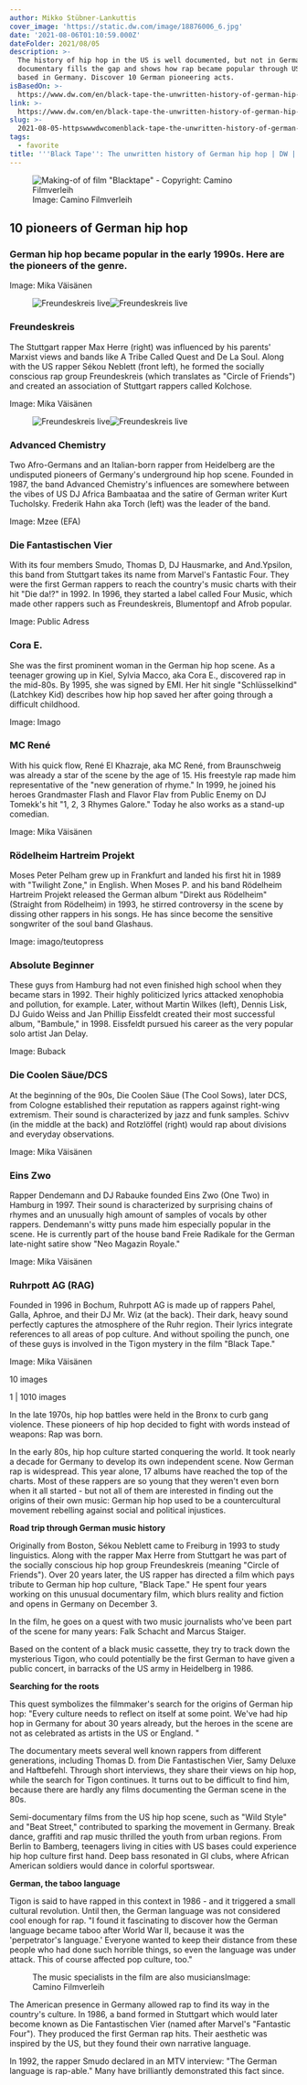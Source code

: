 ```yaml
---
author: Mikko Stübner-Lankuttis
cover_image: 'https://static.dw.com/image/18876006_6.jpg'
date: '2021-08-06T01:10:59.000Z'
dateFolder: 2021/08/05
description: >-
  The history of hip hop in the US is well documented, but not in Germany. A new
  documentary fills the gap and shows how rap became popular through US soldiers
  based in Germany. Discover 10 German pioneering acts.
isBasedOn: >-
  https://www.dw.com/en/black-tape-the-unwritten-history-of-german-hip-hop/a-18888780
link: >-
  https://www.dw.com/en/black-tape-the-unwritten-history-of-german-hip-hop/a-18888780
slug: >-
  2021-08-05-httpswwwdwcomenblack-tape-the-unwritten-history-of-german-hip-hopa-18888780
tags:
  - favorite
title: '''Black Tape'': The unwritten history of German hip hop | DW | 02.12.2015'
---
```

<figure><picture><source media="(min-width: 0px) and (max-width: 575px)" srcset="https://static.dw.com/image/18876006_800.webp 50w, https://static.dw.com/image/18876006_801.webp 129w, https://static.dw.com/image/18876006_802.webp 352w, https://static.dw.com/image/18876006_803.webp 575w" type="image/webp"/><source media="(min-width: 576px) and (max-width: 991px)" srcset="https://static.dw.com/image/18876006_600.webp 78w, https://static.dw.com/image/18876006_601.webp 201w, https://static.dw.com/image/18876006_602.webp 379w, https://static.dw.com/image/18876006_603.webp 545w, https://static.dw.com/image/18876006_604.webp 767w, https://static.dw.com/image/18876006_605.webp 1199w" type="image/webp"/><source media="(min-width: 992px) " srcset="https://static.dw.com/image/18876006_1000.webp 80w, https://static.dw.com/image/18876006_1001.webp 576w, https://static.dw.com/image/18876006_1002.webp 768w, https://static.dw.com/image/18876006_1003.webp 992w, https://static.dw.com/image/18876006_1004.webp 1200w" type="image/webp"/><source media="(min-width: 0px) and (max-width: 575px)" srcset="https://static.dw.com/image/18876006_800.jpg 50w, https://static.dw.com/image/18876006_801.jpg 129w, https://static.dw.com/image/18876006_802.jpg 352w, https://static.dw.com/image/18876006_803.jpg 575w" type="image/jpeg"/><source media="(min-width: 576px) and (max-width: 991px)" srcset="https://static.dw.com/image/18876006_600.jpg 78w, https://static.dw.com/image/18876006_601.jpg 201w, https://static.dw.com/image/18876006_602.jpg 379w, https://static.dw.com/image/18876006_603.jpg 545w, https://static.dw.com/image/18876006_604.jpg 767w, https://static.dw.com/image/18876006_605.jpg 1199w" type="image/jpeg"/><source media="(min-width: 992px) " srcset="https://static.dw.com/image/18876006_1000.jpg 80w, https://static.dw.com/image/18876006_1001.jpg 576w, https://static.dw.com/image/18876006_1002.jpg 768w, https://static.dw.com/image/18876006_1003.jpg 992w, https://static.dw.com/image/18876006_1004.jpg 1200w" type="image/jpeg"/><img alt='Making-of of film "Blacktape" - Copyright: Camino Filmverleih' src="https://static.dw.com/image/18876006_1004.webp" srcset="https://static.dw.com/image/18876006_600.jpg 78w, https://static.dw.com/image/18876006_601.jpg 201w, https://static.dw.com/image/18876006_602.jpg 379w, https://static.dw.com/image/18876006_603.jpg 545w, https://static.dw.com/image/18876006_604.jpg 767w, https://static.dw.com/image/18876006_605.jpg 1199w"/></picture><figcaption>Image: Camino Filmverleih</figcaption></figure>
<h2><figure></figure>10 pioneers of German hip hop</h2>
<h3>German hip hop became popular in the early 1990s. Here are the pioneers of the genre.</h3>
<p>Image: Mika Väisänen</p>
<figure><img alt="Freundeskreis live" src="https://static.dw.com/image/18875460_600.jpg"/><img alt="Freundeskreis live" src="https://static.dw.com/image/18875460_605.jpg"/></figure>
<h3>Freundeskreis</h3>
<figure></figure><p>The Stuttgart rapper Max Herre (right) was influenced by his parents' Marxist views and bands like A Tribe Called Quest and De La Soul. Along with the US rapper Sékou Neblett (front left), he formed the socially conscious rap group Freundeskreis (which translates as "Circle of Friends") and created an association of Stuttgart rappers called Kolchose.</p>
<p>Image: Mika Väisänen</p>
<figure><img alt="Freundeskreis live" src="https://static.dw.com/image/18875460_600.jpg"/><img alt="Freundeskreis live" src="https://static.dw.com/image/18875460_605.jpg"/></figure>
<h3>Advanced Chemistry</h3>
<figure></figure><p>Two Afro-Germans and an Italian-born rapper from Heidelberg are the undisputed pioneers of Germany's underground hip hop scene. Founded in 1987, the band Advanced Chemistry's influences are somewhere between the vibes of US DJ Africa Bambaataa and the satire of German writer Kurt Tucholsky. Frederik Hahn aka Torch (left) was the leader of the band.</p>
<p>Image: Mzee (EFA)</p>
<h3>Die Fantastischen Vier</h3>
<figure></figure><p>With its four members Smudo, Thomas D, DJ Hausmarke, and And.Ypsilon, this band from Stuttgart takes its name from Marvel's Fantastic Four. They were the first German rappers to reach the country's music charts with their hit "Die da!?" in 1992. In 1996, they started a label called Four Music, which made other rappers such as Freundeskreis, Blumentopf and Afrob popular.</p>
<p>Image: Public Adress</p>
<h3>Cora E.</h3>
<figure></figure><p>She was the first prominent woman in the German hip hop scene. As a teenager growing up in Kiel, Sylvia Macco, aka Cora E., discovered rap in the mid-80s. By 1995, she was signed by EMI. Her hit single "Schlüsselkind" (Latchkey Kid) describes how hip hop saved her after going through a difficult childhood.</p>
<p>Image: Imago</p>
<h3>MC René</h3>
<figure></figure><p>With his quick flow, René El Khazraje, aka MC René, from Braunschweig was already a star of the scene by the age of 15. His freestyle rap made him representative of the "new generation of rhyme." In 1999, he joined his heroes Grandmaster Flash and Flavor Flav from Public Enemy on DJ Tomekk's hit "1, 2, 3 Rhymes Galore." Today he also works as a stand-up comedian.</p>
<p>Image: Mika Väisänen</p>
<h3>Rödelheim Hartreim Projekt</h3>
<figure></figure><p>Moses Peter Pelham grew up in Frankfurt and landed his first hit in 1989 with "Twilight Zone," in English. When Moses P. and his band Rödelheim Hartreim Projekt released the German album "Direkt aus Rödelheim" (Straight from Rödelheim) in 1993, he stirred controversy in the scene by dissing other rappers in his songs. He has since become the sensitive songwriter of the soul band Glashaus.</p>
<p>Image: imago/teutopress</p>
<h3>Absolute Beginner</h3>
<figure></figure><p>These guys from Hamburg had not even finished high school when they became stars in 1992. Their highly politicized lyrics attacked xenophobia and pollution, for example. Later, without Martin Wilkes (left), Dennis Lisk, DJ Guido Weiss and Jan Phillip Eissfeldt created their most successful album, "Bambule," in 1998. Eissfeldt pursued his career as the very popular solo artist Jan Delay.</p>
<p>Image: Buback</p>
<h3>Die Coolen Säue/DCS</h3>
<figure></figure><p>At the beginning of the 90s, Die Coolen Säue (The Cool Sows), later DCS, from Cologne established their reputation as rappers against right-wing extremism. Their sound is characterized by jazz and funk samples. Schivv (in the middle at the back) and Rotzlöffel (right) would rap about divisions and everyday observations.</p>
<p>Image: Mika Väisänen</p>
<h3>Eins Zwo</h3>
<figure></figure><p>Rapper Dendemann and DJ Rabauke founded Eins Zwo (One Two) in Hamburg in 1997. Their sound is characterized by surprising chains of rhymes and an unusually high amount of samples of vocals by other rappers. Dendemann's witty puns made him especially popular in the scene. He is currently part of the house band Freie Radikale for the German late-night satire show "Neo Magazin Royale."</p>
<p>Image: Mika Väisänen</p>
<h3>Ruhrpott AG (RAG)</h3>
<figure></figure><p>Founded in 1996 in Bochum, Ruhrpott AG is made up of rappers Pahel, Galla, Aphroe, and their DJ Mr. Wiz (at the back). Their dark, heavy sound perfectly captures the atmosphere of the Ruhr region. Their lyrics integrate references to all areas of pop culture. And without spoiling the punch, one of these guys is involved in the Tigon mystery in the film "Black Tape."</p>
<p>Image: Mika Väisänen</p>
<figure></figure><figure></figure><figure></figure><p>10 images</p>
<p>1 | 1010 images</p>
<p>In the late 1970s, hip hop battles were held in the Bronx to curb gang violence. These pioneers of hip hop decided to fight with words instead of weapons: Rap was born.</p>
<p>In the early 80s, hip hop culture started conquering the world. It took nearly a decade for Germany to develop its own independent scene. Now German rap is widespread. This year alone, 17 albums have reached the top of the charts. Most of these rappers are so young that they weren't even born when it all started - but not all of them are interested in finding out the origins of their own music: German hip hop used to be a countercultural movement rebelling against social and political injustices.</p>
<p><strong>Road trip through German music history</strong></p>
<p>Originally from Boston, Sékou Neblett came to Freiburg in 1993 to study linguistics. Along with the rapper Max Herre from Stuttgart he was part of the socially conscious hip hop group Freundeskreis (meaning "Circle of Friends"). Over 20 years later, the US rapper has directed a film which pays tribute to German hip hop culture, "Black Tape." He spent four years working on this unusual documentary film, which blurs reality and fiction and opens in Germany on December 3.</p>
<p>In the film, he goes on a quest with two music journalists who've been part of the scene for many years: Falk Schacht and Marcus Staiger.</p>
<p>Based on the content of a black music cassette, they try to track down the mysterious Tigon, who could potentially be the first German to have given a public concert, in barracks of the US army in Heidelberg in 1986.</p>
<p><strong>Searching for the roots</strong></p>
<p>This quest symbolizes the filmmaker's search for the origins of German hip hop: "Every culture needs to reflect on itself at some point. We've had hip hop in Germany for about 30 years already, but the heroes in the scene are not as celebrated as artists in the US or England. "</p>
<p>The documentary meets several well known rappers from different generations, including Thomas D. from Die Fantastischen Vier, Samy Deluxe and Haftbefehl. Through short interviews, they share their views on hip hop, while the search for Tigon continues. It turns out to be difficult to find him, because there are hardly any films documenting the German scene in the 80s.</p>
<p>Semi-documentary films from the US hip hop scene, such as "Wild Style" and "Beat Street," contributed to sparking the movement in Germany. Break dance, graffiti and rap music thrilled the youth from urban regions. From Berlin to Bamberg, teenagers living in cities with US bases could experience hip hop culture first hand. Deep bass resonated in GI clubs, where African American soldiers would dance in colorful sportswear.</p>
<p><strong>German, the taboo language</strong></p>
<p>Tigon is said to have rapped in this context in 1986 - and it triggered a small cultural revolution. Until then, the German language was not considered cool enough for rap. "I found it fascinating to discover how the German language became taboo after World War II, because it was the 'perpetrator's language.' Everyone wanted to keep their distance from these people who had done such horrible things, so even the language was under attack. This of course affected pop culture, too."</p>
<figure><figcaption>The music specialists in the film are also musiciansImage: Camino Filmverleih</figcaption></figure>
<p>The American presence in Germany allowed rap to find its way in the country's culture. In 1986, a band formed in Stuttgart which would later become known as Die Fantastischen Vier (named after Marvel's "Fantastic Four"). They produced the first German rap hits. Their aesthetic was inspired by the US, but they found their own narrative language.</p>
<p>In 1992, the rapper Smudo declared in an MTV interview: "The German language is rap-able." Many have brilliantly demonstrated this fact since.</p>
